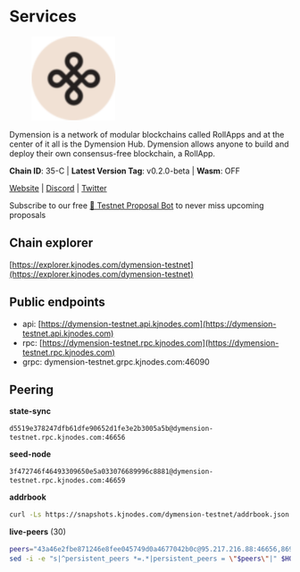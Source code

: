 # Services

<figure><img src="https://raw.githubusercontent.com/kj89/cosmos-images/main/logos/dymension.png" width="150" alt=""><figcaption></figcaption></figure>

Dymension is a network of modular blockchains called RollApps  and at the center of it all is the Dymension Hub. Dymension  allows anyone to build and deploy their own consensus-free blockchain, a RollApp.

**Chain ID**: 35-C | **Latest Version Tag**: v0.2.0-beta | **Wasm**: OFF

[Website](https://dymension.xyz/) | [Discord](https://discord.gg/dymension) | [Twitter](https://twitter.com/dymensionXYZ)



Subscribe to our free [🤖 Testnet Proposal Bot](https://t.me/kjnodes_testnet_proposal_bot) to never miss upcoming proposals


## Chain explorer
[https://explorer.kjnodes.com/dymension-testnet](https://explorer.kjnodes.com/dymension-testnet)

## Public endpoints

* api: [https://dymension-testnet.api.kjnodes.com](https://dymension-testnet.api.kjnodes.com)
* rpc: [https://dymension-testnet.rpc.kjnodes.com](https://dymension-testnet.rpc.kjnodes.com)
* grpc: dymension-testnet.grpc.kjnodes.com:46090

## Peering

**state-sync**

```text
d5519e378247dfb61dfe90652d1fe3e2b3005a5b@dymension-testnet.rpc.kjnodes.com:46656
```

**seed-node**

```text
3f472746f46493309650e5a033076689996c8881@dymension-testnet.rpc.kjnodes.com:46659
```

**addrbook**
```bash
curl -Ls https://snapshots.kjnodes.com/dymension-testnet/addrbook.json > $HOME/.dymension/config/addrbook.json
```

**live-peers** (30)
```bash
peers="43a46e2fbe871246e8fee045749d0a4677042b0c@95.217.216.88:46656,869d03182da215ae0171ac37ee69a77ed59d1a38@135.181.253.11:46656,7c720f2d079174ed7ce478b026ac3906a630d716@167.99.178.186:26656,3a1e280b47ba71e11c2f1d800d0dd837cd40ed08@38.242.246.215:26656,8b5367df2b1287174ce8950654953d81a7d69a29@144.76.201.43:26556,88e09de4c713ecb3497f39f6e6c599aea7a10750@65.109.38.111:20556,c6cdcc7f8e1a33f864956a8201c304741411f219@3.214.163.125:26656,b24974dd15a984f882438d907ee97c6baf1ae766@185.177.116.36:656,60f464943e6434579abdfa28a3122bd2d6008dec@139.99.68.119:26656,0cc10d01b749a1e8b8d14c077140c776394d31e5@65.108.9.164:21456,a85420b25181bdb9b3a38741c48dafd5fb3b922f@209.34.205.57:26656,0ee31ef97ba6b6c13b25b5c528163f2092821c2d@65.21.132.27:24856,ba2ef45240cc997443df795b801a34602ba68b55@65.109.92.241:17886,4d2ec1e61d61550fc5bfacc57e971ff9b6181152@135.181.180.29:26656,a6b148f8419992dd2a1c4733f0b707d489580ae8@109.238.12.65:27656,adf394846dc942b1fd03f6e310eda60b5eda7848@195.201.197.4:32656,ff17fedc01674eceb1ff652b16f1cfea36e7d771@43.163.237.119:26656,3a8bb83d5c5afb13ae2c1c3b91c97928e277f6a5@142.132.205.94:15658,98a03e1d03c1646e982b3379c0132d3828b0cacd@37.128.87.66:26656,5c2a752c9b1952dbed075c56c600c3a79b58c395@195.3.220.54:27086,d2b841acdcabb622e9033fe685a395eef091f2fe@65.108.199.62:46656,e46b42d50947795f681cf9bfd601ae806e7a8d49@188.34.178.190:46656,5dbbb68e0c8a86bdc372cf1de0691f1cdc6a96ad@82.208.23.223:27656,cb55a7878bc9a079446a42dd134d2facd7724a12@134.122.121.129:46656,c26dc8486e8c4817e154812462993ce562cda221@65.108.231.124:32656,8f84d324a2d266e612d06db4a793b0d001ee62a0@38.146.3.200:20556,77791ee9b1eb56682335c451c296f450ee649c01@44.209.89.17:26656,7fc44e2651006fb2ddb4a56132e738da2845715f@65.108.6.45:61256,ec843a4aea197837c13f13612a525bd7377443b1@167.235.250.107:26656,d5519e378247dfb61dfe90652d1fe3e2b3005a5b@65.109.68.190:46656"
sed -i -e "s|^persistent_peers *=.*|persistent_peers = \"$peers\"|" $HOME/.dymension/config/config.toml
```

